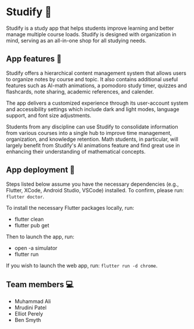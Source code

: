 # Studify 📖

Studify is a study app that helps students improve learning and better manage multiple course loads. Studify is designed with organization in mind, serving as an all-in-one shop for all studying needs.


## App features 🧮

Studify offers a hierarchical content management system that allows users to organize notes by course and topic. It also contains additional useful features such as AI-math animations, a pomodoro study timer, quizzes and flashcards, note sharing, academic references, and calender.
 
The app delivers a customized experience through its user-account system and accessibility settings which include dark and light modes, language support, and font size adjustments.

Students from any discipline can use Studify to consolidate information from various courses into a single hub to improve time management, organization, and knowledge retention. Math students, in particular, will largely benefit from Studify's AI animations feature and find great use in enhancing their understanding of mathematical concepts.


## App deployment 🚀

Steps listed below assume you have the necessary dependencies (e.g., Flutter, XCode, Android Studio, VSCode) installed. To confirm, please run: `flutter doctor`.

To install the necessary Flutter packages locally, run:
- flutter clean
- flutter pub get

Then to launch the app, run:
- open -a simulator
- flutter run

If you wish to launch the web app, run: `flutter run -d chrome`.


## Team members 💻

- Muhammad Ali
- Mrudini Patel
- Elliot Perely
- Ben Smyth

